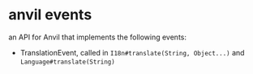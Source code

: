 # anvil events
an API for Anvil that implements the following events:
- TranslationEvent, called in `I18n#translate(String, Object...)` and `Language#translate(String)`
